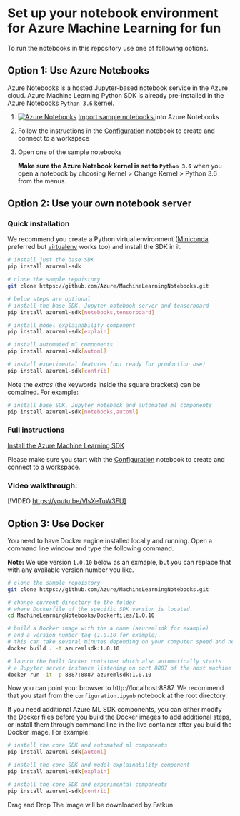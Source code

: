 # Set up your notebook environment for Azure Machine Learning for fun

To run the notebooks in this repository use one of following options.

## **Option 1: Use Azure Notebooks**
Azure Notebooks is a hosted Jupyter-based notebook service in the Azure cloud. Azure Machine Learning Python SDK is already pre-installed in the Azure Notebooks `Python 3.6` kernel.

1. [![Azure Notebooks](https://notebooks.azure.com/launch.png)](https://aka.ms/aml-clone-azure-notebooks)
[Import sample notebooks ](https://aka.ms/aml-clone-azure-notebooks) into Azure Notebooks
1. Follow the instructions in the [Configuration](configuration.ipynb) notebook to create and connect to a workspace
1. Open one of the sample notebooks

    **Make sure the Azure Notebook kernel is set to `Python 3.6`** when you open a notebook by choosing Kernel > Change Kernel > Python 3.6 from the menus.

## **Option 2: Use your own notebook server**

### Quick installation
We recommend you create a Python virtual environment ([Miniconda](https://conda.io/miniconda.html) preferred but [virtualenv](https://virtualenv.pypa.io/en/latest/) works too) and install the SDK in it.
```sh
# install just the base SDK
pip install azureml-sdk

# clone the sample repoistory
git clone https://github.com/Azure/MachineLearningNotebooks.git

# below steps are optional
# install the base SDK, Jupyter notebook server and tensorboard
pip install azureml-sdk[notebooks,tensorboard]

# install model explainability component
pip install azureml-sdk[explain]

# install automated ml components
pip install azureml-sdk[automl]

# install experimental features (not ready for production use)
pip install azureml-sdk[contrib]
```

Note the _extras_ (the keywords inside the square brackets) can be combined. For example:
```sh
# install base SDK, Jupyter notebook and automated ml components
pip install azureml-sdk[notebooks,automl]
```

### Full instructions
[Install the Azure Machine Learning SDK](https://docs.microsoft.com/en-us/azure/machine-learning/service/quickstart-create-workspace-with-python)

Please make sure you start with the [Configuration](configuration.ipynb) notebook to create and connect to a workspace.


### Video walkthrough:

[!VIDEO https://youtu.be/VIsXeTuW3FU]

## **Option 3: Use Docker**

You need to have Docker engine installed locally and running. Open a command line window and type the following command. 

__Note:__ We use version `1.0.10` below as an exmaple, but you can replace that with any available version number you like.

```sh
# clone the sample repoistory
git clone https://github.com/Azure/MachineLearningNotebooks.git

# change current directory to the folder 
# where Dockerfile of the specific SDK version is located.
cd MachineLearningNotebooks/Dockerfiles/1.0.10

# build a Docker image with the a name (azuremlsdk for example) 
# and a version number tag (1.0.10 for example).
# this can take several minutes depending on your computer speed and network bandwidth.
docker build . -t azuremlsdk:1.0.10

# launch the built Docker container which also automatically starts
# a Jupyter server instance listening on port 8887 of the host machine
docker run -it -p 8887:8887 azuremlsdk:1.0.10
```

Now you can point your browser to http://localhost:8887. We recommend that you start from the `configuration.ipynb` notebook at the root directory.

If you need additional Azure ML SDK components, you can either modify the Docker files before you build the Docker images to add additional steps, or install them through command line in the live container after you build the Docker image. For example:

```sh
# install the core SDK and automated ml components
pip install azureml-sdk[automl]

# install the core SDK and model explainability component
pip install azureml-sdk[explain]

# install the core SDK and experimental components
pip install azureml-sdk[contrib]
```
Drag and Drop
The image will be downloaded by Fatkun
